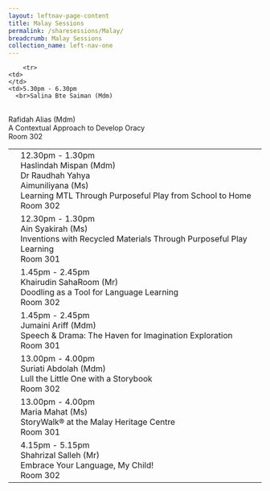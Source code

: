 ```yaml
---
layout: leftnav-page-content
title: Malay Sessions
permalink: /sharesessions/Malay/
breadcrumb: Malay Sessions
collection_name: left-nav-one
---
```



<table>
  <tr>
    <td>
    </td>
    <td>12.30pm - 1.30pm
      <br>Haslindah Mispan (Mdm)
<br>Dr Raudhah Yahya
<br>Aimuniliyana (Ms)
      <br>Learning MTL Through Purposeful Play from School to Home
      <br> Room 302
    </td>
  </tr>
    <tr>
    <td>
    </td>
    <td>12.30pm - 1.30pm
      <br>Ain Syakirah (Ms)
      <br>Inventions with Recycled Materials Through Purposeful Play Learning
      <br> Room 301
    </td>
  </tr>
   <tr>
    <td>
    </td>
    <td>1.45pm - 2.45pm
<br>Khairudin SahaRoom (Mr)
      <br>Doodling as a Tool  for Language Learning
      <br> Room 302
    </td>
  </tr>
    <tr>
    <td>
    </td>
    <td>1.45pm - 2.45pm
      <br>Jumaini Ariff (Mdm)
      <br>Speech & Drama:
The Haven for Imagination Exploration
      <br> Room 301
    </td>
  </tr>
    <tr>
    <td>
    </td>
    <td>13.00pm - 4.00pm
      <br>Suriati Abdolah (Mdm)
      <br>Lull the Little One with a Storybook
      <br> Room 302
    </td>
  </tr>
    <tr>
    <td>
    </td>
    <td>13.00pm - 4.00pm
      <br>Maria Mahat (Ms)
      <br> StoryWalk® at the Malay Heritage Centre
      <br> Room 301
    </td>
  </tr>
    <tr>
    <td>
    </td>
    <td>4.15pm - 5.15pm
      <br>Shahrizal Salleh (Mr)
      <br> Embrace Your Language, My Child!
      <br> Room 302
    </td>
  </tr>

        <tr>
    <td>
    </td>
    <td>5.30pm - 6.30pm
      <br>Salina Bte Saiman (Mdm)
<br>Rafidah Alias (Mdm)
      <br> A Contextual Approach to Develop  Oracy
      <br> Room 302
    </td>
  </tr>


</table>
